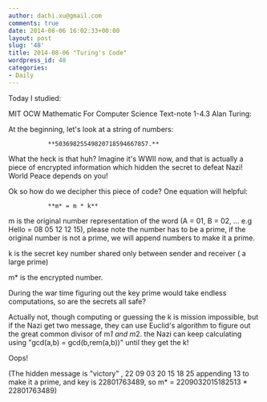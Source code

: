 ```yaml
---
author: dachi.xu@gmail.com
comments: true
date: 2014-08-06 16:02:33+00:00
layout: post
slug: '48'
title: 2014-08-06 "Turing's Code"
wordpress_id: 48
categories:
- Daily
---
```


Today I studied:

MIT OCW Mathematic For Computer Science Text-note 1-4.3 Alan Turing:

At the beginning, let's look at a string of numbers:

               **50369825549820718594667857.**

What the heck is that huh? Imagine it's WWII now, and that is actually a piece of encrypted information which hidden the secret to defeat Nazi! World Peace depends on you!

Ok so how do we decipher this piece of code? One equation will helpful:

               **m* = m * k** 

m is the original number representation of the word (A = 01, B = 02, ... e.g Hello = 08 05 12 12 15), please note the number has to be a prime, if the original number is not a prime, we will append numbers to make it a prime.

k is the secret key number shared only between sender and receiver ( a large prime)

m* is the encrypted number.

During the war time figuring out the key prime would take endless computations, so are the secrets all safe?

Actually not, though computing or guessing the k is mission impossible, but if the Nazi get two message, they can use Euclid's algorithm to figure out the great common divisor of m*1 and m*2. the Nazi can keep calculating using "gcd(a,b) = gcd(b,rem(a,b))" until they get the k!

Oops!

(The hidden message is "victory" , 22 09 03 20 15 18 25 appending 13 to make it a prime, and key is 22801763489, so
m* = 2209032015182513 * 22801763489)



